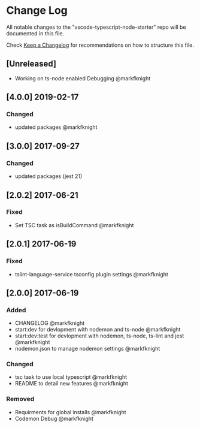 # Change Log
All notable changes to the "vscode-typescript-node-starter" repo will be documented in this file.

Check [Keep a Changelog](http://keepachangelog.com/) for recommendations on how to structure this file.

## [Unreleased]
- Working on ts-node enabled Debugging @markfknight

## [4.0.0] 2019-02-17
### Changed
- updated packages @markfknight

## [3.0.0] 2017-09-27
### Changed
- updated packages (jest 21)

## [2.0.2] 2017-06-21
### Fixed
- Set TSC task as isBuildCommand @markfknight

## [2.0.1] 2017-06-19
### Fixed
- tslint-language-service tsconfig plugin settings @markfknight

## [2.0.0] 2017-06-19
### Added
- CHANGELOG @markfknight
- start:dev for devlopment with nodemon and ts-node @markfknight
- start:dev:test for devlopment with nodemon, ts-node, ts-lint and jest @markfknight
- nodemon.json to manage nodemon settings @markfknight

### Changed
- tsc task to use local typescript @markfknight
- README to detail new features @markfknight

### Removed
- Requirments for global installs @markfknight
- Codemon Debug @markfknight